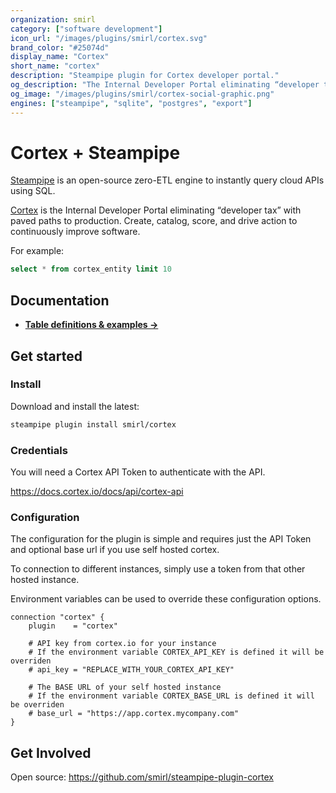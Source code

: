 ```yaml
---
organization: smirl
category: ["software development"]
icon_url: "/images/plugins/smirl/cortex.svg"
brand_color: "#25074d"
display_name: "Cortex"
short_name: "cortex"
description: "Steampipe plugin for Cortex developer portal."
og_description: "The Internal Developer Portal eliminating “developer tax” with paved paths to production"
og_image: "/images/plugins/smirl/cortex-social-graphic.png"
engines: ["steampipe", "sqlite", "postgres", "export"]
---
```


<!-- Ensure this matches README.md -->

# Cortex + Steampipe

[Steampipe](https://steampipe.io) is an open-source zero-ETL engine to instantly
query cloud APIs using SQL.

[Cortex](https://cortex.io/) is the Internal Developer Portal eliminating
“developer tax” with paved paths to production. Create, catalog, score, and
drive action to continuously improve software.

For example:

```sql
select * from cortex_entity limit 10
```

## Documentation

- **[Table definitions & examples →](/plugins/smirl/cortex/tables)**

## Get started

### Install

Download and install the latest:

```bash
steampipe plugin install smirl/cortex
```

### Credentials

You will need a Cortex API Token to authenticate with the API.

https://docs.cortex.io/docs/api/cortex-api

### Configuration

The configuration for the plugin is simple and requires just the API Token and
optional base url if you use self hosted cortex.

To connection to different instances, simply use a token from that other hosted
instance.

Environment variables can be used to override these configuration options.

```hcl
connection "cortex" {
    plugin    = "cortex"

    # API key from cortex.io for your instance
    # If the environment variable CORTEX_API_KEY is defined it will be overriden
    # api_key = "REPLACE_WITH_YOUR_CORTEX_API_KEY"

    # The BASE URL of your self hosted instance
    # If the environment variable CORTEX_BASE_URL is defined it will be overriden
    # base_url = "https://app.cortex.mycompany.com"
}
```

## Get Involved

Open source: https://github.com/smirl/steampipe-plugin-cortex
